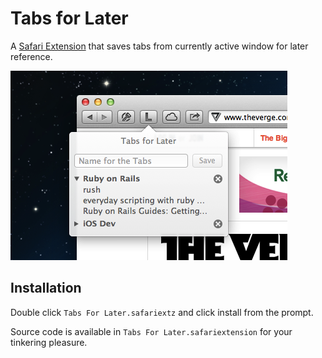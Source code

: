Tabs for Later
============
A [Safari Extension](https://extensions.apple.com) that saves tabs from currently active window for later reference.

![Tabs for Later Preview](https://github.com/htinlinn/tabs-for-later/raw/master/Later.tiff "Preview")

Installation
------------
Double click `Tabs For Later.safariextz` and click install from the prompt.

Source code is available in `Tabs For Later.safariextension` for your tinkering pleasure.

